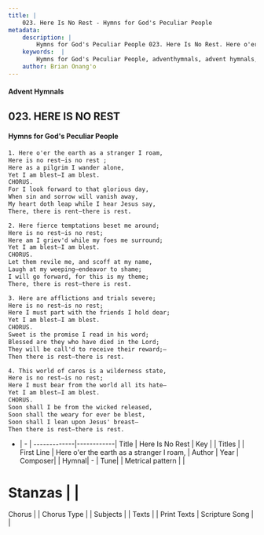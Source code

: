 ```yaml
---
title: |
    023. Here Is No Rest - Hymns for God's Peculiar People
metadata:
    description: |
        Hymns for God's Peculiar People 023. Here Is No Rest. Here o'er the earth as a stranger I roam, Here is no rest—is no rest ; Here as a pilgrim I wander alone, Yet I am blest—I am blest. CHORUS. For I look forward to that glorious day, When sin and sorrow will vanish away, My heart doth leap while I hear Jesus say, There, there is rent—there is rest.  
    keywords:  |
        Hymns for God's Peculiar People, adventhymnals, advent hymnals, Here Is No Rest, Here o'er the earth as a stranger I roam,. 
    author: Brian Onang'o
---
```

#### Advent Hymnals
## 023. HERE IS NO REST
####  Hymns for God's Peculiar People
```txt
1. Here o'er the earth as a stranger I roam,
Here is no rest—is no rest ;
Here as a pilgrim I wander alone,
Yet I am blest—I am blest.
CHORUS.
For I look forward to that glorious day,
When sin and sorrow will vanish away,
My heart doth leap while I hear Jesus say,
There, there is rent—there is rest.

2. Here fierce temptations beset me around;
Here is no rest—is no rest;
Here am I griev'd while my foes me surround;
Yet I am blest—I am blest.
CHORUS.
Let them revile me, and scoff at my name,
Laugh at my weeping—endeavor to shame;
I will go forward, for this is my theme;
There, there is rest—there is rest.

3. Here are afflictions and trials severe;
Here is no rest—is no rest;
Here I must part with the friends I hold dear;
Yet I am blest—I am blest.
CHORUS.
Sweet is the promise I read in his word;
Blessed are they who have died in the Lord;
They will be call'd to receive their reward;—
Then there is rest—there is rest.

4. This world of cares is a wilderness state,
Here is no rest—is no rest;
Here I must bear from the world all its hate—
Yet I am blest—I am blest.
CHORUS.
Soon shall I be from the wicked released,
Soon shall the weary for ever be blest,
Soon shall I lean upon Jesus' breast—
Then there is rest—there is rest.


```
- |   -  |
-------------|------------|
Title | Here Is No Rest |
Key |  |
Titles |  |
First Line | Here o'er the earth as a stranger I roam, |
Author | 
Year | 
Composer|  |
Hymnal|  - |
Tune|  |
Metrical pattern | |
# Stanzas |  |
Chorus |  |
Chorus Type |  |
Subjects |  |
Texts |  |
Print Texts | 
Scripture Song |  |
    
